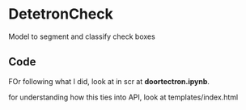# DetetronCheck
 Model to segment and classify check boxes


## Code

FOr following what I did, look at in scr at __doortectron.ipynb__.

for understanding how this ties into API, look at templates/index.html

